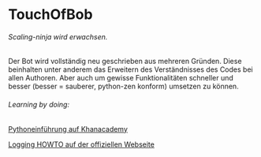 TouchOfBob
==========

###### Scaling-ninja wird erwachsen. 

Der Bot wird vollständig neu geschrieben aus mehreren Gründen.
Diese beinhalten unter anderem das Erweitern des Verständnisses des Codes
bei allen Authoren. Aber auch um gewisse Funktionalitäten schneller und besser 
(besser = sauberer, python-zen konform) umsetzen zu können.


###### Learning by doing:

[Pythoneinführung auf Khanacademy](https://www.khanacademy.org/science/computer-science-subject)

[Logging HOWTO auf der offiziellen Webseite](http://docs.python.org/2/howto/logging.html)

